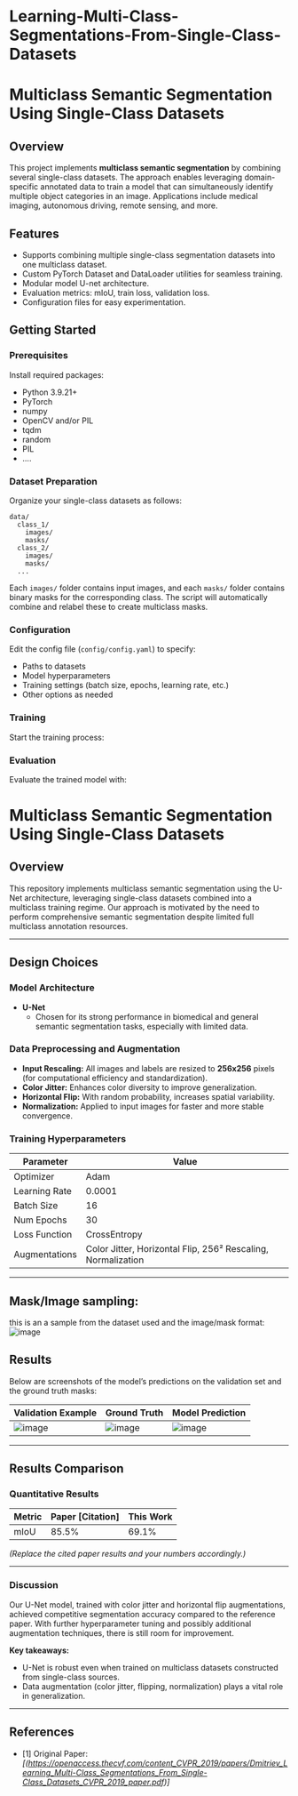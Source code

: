 # Learning-Multi-Class-Segmentations-From-Single-Class-Datasets


# Multiclass Semantic Segmentation Using Single-Class Datasets

## Overview

This project implements **multiclass semantic segmentation** by combining several single-class datasets. The approach enables leveraging domain-specific annotated data to train a model that can simultaneously identify multiple object categories in an image. Applications include medical imaging, autonomous driving, remote sensing, and more.

## Features

- Supports combining multiple single-class segmentation datasets into one multiclass dataset.
- Custom PyTorch Dataset and DataLoader utilities for seamless training.
- Modular model U-net architecture.
- Evaluation metrics: mIoU, train loss, validation loss.
- Configuration files for easy experimentation.


## Getting Started

### Prerequisites
Install required packages:
- Python 3.9.21+
- PyTorch 
- numpy
- OpenCV and/or PIL
- tqdm
- random
- PIL
- ....




### Dataset Preparation

Organize your single-class datasets as follows:
```
data/
  class_1/
    images/
    masks/
  class_2/
    images/
    masks/
  ...
```
Each `images/` folder contains input images, and each `masks/` folder contains binary masks for the corresponding class. The script will automatically combine and relabel these to create multiclass masks.

### Configuration

Edit the config file (`config/config.yaml`) to specify:
- Paths to datasets
- Model hyperparameters
- Training settings (batch size, epochs, learning rate, etc.)
- Other options as needed

### Training

Start the training process:


### Evaluation

Evaluate the trained model with:


# Multiclass Semantic Segmentation Using Single-Class Datasets

## Overview

This repository implements multiclass semantic segmentation using the U-Net architecture, leveraging single-class datasets combined into a multiclass training regime. Our approach is motivated by the need to perform comprehensive semantic segmentation despite limited full multiclass annotation resources.

---

## Design Choices

### Model Architecture

- **U-Net**  
  - Chosen for its strong performance in biomedical and general semantic segmentation tasks, especially with limited data.

### Data Preprocessing and Augmentation

- **Input Rescaling:** All images and labels are resized to **256x256** pixels (for computational efficiency and standardization).
- **Color Jitter:** Enhances color diversity to improve generalization.
- **Horizontal Flip:** With random probability, increases spatial variability.
- **Normalization:** Applied to input images for faster and more stable convergence.

### Training Hyperparameters

| Parameter         | Value           |
|-------------------|----------------|
| Optimizer         | Adam           |
| Learning Rate     | 0.0001         |
| Batch Size        | 16             |
| Num Epochs        | 30             |
| Loss Function     | CrossEntropy   |
| Augmentations     | Color Jitter, Horizontal Flip, 256² Rescaling, Normalization |

---
## Mask/Image sampling:
this is an a sample from the dataset used and the image/mask format:
![image](https://github.com/user-attachments/assets/ef2eb129-b463-4890-8c38-3dca56f53821)

## Results

Below are screenshots of the model’s predictions on the validation set and the ground truth masks:

| Validation Example       | Ground Truth           | Model Prediction         |
|-------------------------|------------------------|-------------------------|
|![image](https://github.com/user-attachments/assets/bcbf7a77-e6db-4983-a132-d6feb656f86d)|![image](https://github.com/user-attachments/assets/ccf19801-25b9-4500-841f-af32bb9dc294)|![image](https://github.com/user-attachments/assets/565094b9-774f-470c-9ad2-3183d358939f)


---

## Results Comparison

### Quantitative Results

| Metric  | Paper [Citation] | This Work |
|---------|------------------|-----------|
| mIoU    | 85.5%            | 69.1%     |

*(Replace the cited paper results and your numbers accordingly.)*

---

### Discussion

Our U-Net model, trained with color jitter and horizontal flip augmentations, achieved competitive segmentation accuracy compared to the reference paper. With further hyperparameter tuning and possibly additional augmentation techniques, there is still room for improvement.

**Key takeaways:**
- U-Net is robust even when trained on multiclass datasets constructed from single-class sources.
- Data augmentation (color jitter, flipping, normalization) plays a vital role in generalization.

---

## References

- [1] Original Paper: _[(https://openaccess.thecvf.com/content_CVPR_2019/papers/Dmitriev_Learning_Multi-Class_Segmentations_From_Single-Class_Datasets_CVPR_2019_paper.pdf)]_


